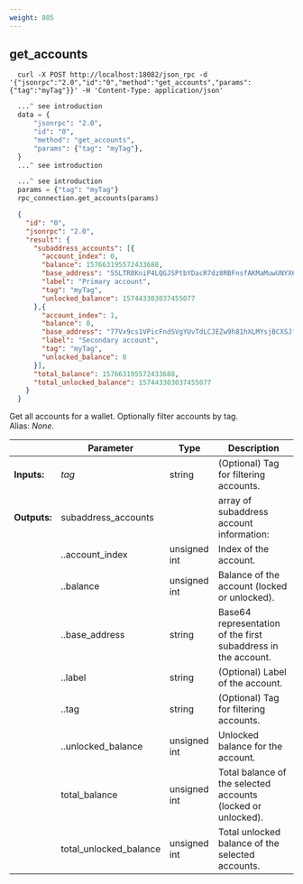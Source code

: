 ```yaml
---
weight: 805
---
```


## **get_accounts**

```shell
  curl -X POST http://localhost:18082/json_rpc -d '{"jsonrpc":"2.0","id":"0","method":"get_accounts","params":{"tag":"myTag"}}' -H 'Content-Type: application/json'
```
```python
  ...^ see introduction
  data = {
      "jsonrpc": "2.0",
      "id": "0",
      "method": "get_accounts",
      "params": {"tag": "myTag"},
  }
  ...^ see introduction
```
```py
  ...^ see introduction
  params = {"tag": "myTag"}
  rpc_connection.get_accounts(params)
```
```json
  {
    "id": "0",
    "jsonrpc": "2.0",
    "result": {
      "subaddress_accounts": [{
        "account_index": 0,
        "balance": 157663195572433688,
        "base_address": "55LTR8KniP4LQGJSPtbYDacR7dz8RBFnsfAKMaMuwUNYX6aQbBcovzDPyrQF9KXF9tVU6Xk3K8no1BywnJX6GvZX8yJsXvt",
        "label": "Primary account",
        "tag": "myTag",
        "unlocked_balance": 157443303037455077
      },{
        "account_index": 1,
        "balance": 0,
        "base_address": "77Vx9cs1VPicFndSVgYUvTdLCJEZw9h81hXLMYsjBCXSJfUehLa9TDW3Ffh45SQa7xb6dUs18mpNxfUhQGqfwXPSMrvKhVp",
        "label": "Secondary account",
        "tag": "myTag",
        "unlocked_balance": 0
      }],
      "total_balance": 157663195572433688,
      "total_unlocked_balance": 157443303037455077
    }
  }
```
Get all accounts for a wallet. Optionally filter accounts by tag.  
Alias: *None*.  

|             | Parameter              | Type         | Description
| ---         | ---                    | ---          | ---
|**Inputs:**  | *tag*                  | string       | (Optional) Tag for filtering accounts.
|**Outputs:** | subaddress_accounts    |              |array of subaddress account information:
|             | ..account_index        | unsigned int | Index of the account.
|             | ..balance              | unsigned int | Balance of the account (locked or unlocked).
|             | ..base_address         | string       | Base64 representation of the first subaddress in the account.
|             | ..label                | string       | (Optional) Label of the account.
|             | ..tag                  | string       | (Optional) Tag for filtering accounts.
|             | ..unlocked_balance     | unsigned int | Unlocked balance for the account.
|             | total_balance          | unsigned int | Total balance of the selected accounts (locked or unlocked).
|             | total_unlocked_balance | unsigned int | Total unlocked balance of the selected accounts.